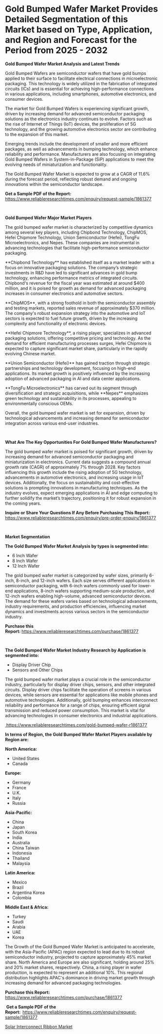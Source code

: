 <p><h1>Gold Bumped Wafer Market Provides Detailed Segmentation of this Market based on Type, Application, and Region and Forecast for the Period from 2025 - 2032</h1></p><p><strong>Gold Bumped Wafer Market Analysis and Latest Trends</strong></p>
<p><p>Gold Bumped Wafers are semiconductor wafers that have gold bumps applied to their surface to facilitate electrical connections in microelectronic packaging. This technology is widely utilized in the fabrication of integrated circuits (ICs) and is essential for achieving high-performance connections in various applications, including smartphones, automotive electronics, and consumer devices.</p><p>The market for Gold Bumped Wafers is experiencing significant growth, driven by increasing demand for advanced semiconductor packaging solutions as the electronics industry continues to evolve. Factors such as the rise of Internet of Things (IoT) devices, the proliferation of 5G technology, and the growing automotive electronics sector are contributing to the expansion of this market.</p><p>Emerging trends include the development of smaller and more efficient packages, as well as advancements in bumping technology, which enhance reliability and performance. Manufacturers are also focusing on integrating Gold Bumped Wafers in System-in-Package (SiP) applications to meet the evolving needs of miniaturization and functionality.</p><p>The Gold Bumped Wafer Market is expected to grow at a CAGR of 11.6% during the forecast period, reflecting robust demand and ongoing innovations within the semiconductor landscape.</p></p>
<p><strong>Get a Sample PDF of the Report:&nbsp;</strong> <a href="https://www.reliableresearchtimes.com/enquiry/request-sample/1861377?utm_campaign=2123&utm_medium=2&utm_source=Github&utm_content=ia&utm_term=13022025&utm_id=gold-bumped-wafer">https://www.reliableresearchtimes.com/enquiry/request-sample/1861377</a></p>
<p>&nbsp;</p>
<p><strong>Gold Bumped Wafer Major Market Players</strong></p>
<p><p>The gold bumped wafer market is characterized by competitive dynamics among several key players, including Chipbond Technology, ChipMOS, Hefei Chipmore Technology, Union Semiconductor (Hefei), TongFu Microelectronics, and Nepes. These companies are instrumental in advancing technologies that facilitate high-performance semiconductor packaging.</p><p>**Chipbond Technology** has established itself as a market leader with a focus on innovative packaging solutions. The company’s strategic investments in R&D have led to significant advances in gold bump technology, enhancing performance metrics of integrated circuits. Chipbond's revenue for the fiscal year was estimated at around $400 million, and it is poised for growth as demand for advanced packaging increases in consumer electronics and automotive sectors.</p><p>**ChipMOS**, with a strong foothold in both the semiconductor assembly and testing markets, reported sales revenue of approximately $370 million. The company's robust expansion strategy into the automotive and IoT sectors is expected to fuel future growth, driven by the increasing complexity and functionality of electronic devices.</p><p>**Hefei Chipmore Technology**, a rising player, specializes in advanced packaging solutions, offering competitive pricing and technology. As the demand for efficient manufacturing processes surges, Hefei Chipmore is expected to capture significant market share, particularly in the rapidly evolving Chinese market.</p><p>**Union Semiconductor (Hefei)** has gained traction through strategic partnerships and technology development, focusing on high-end applications. Its market growth is positively influenced by the increasing adoption of advanced packaging in AI and data center applications.</p><p>**TongFu Microelectronics** has carved out its segment through diversification and strategic acquisitions, while **Nepes** emphasizes green technology and sustainability in its processes, appealing to environmentally conscious OEMs.</p><p>Overall, the gold bumped wafer market is set for expansion, driven by technological advancements and increasing demand for semiconductor integration across various end-user industries.</p></p>
<p>&nbsp;</p>
<p><strong>What Are The Key Opportunities For Gold Bumped Wafer Manufacturers?</strong></p>
<p><p>The gold bumped wafer market is poised for significant growth, driven by increasing demand for advanced semiconductor packaging and miniaturization in electronics. Current data suggests a compound annual growth rate (CAGR) of approximately 7% through 2028. Key factors influencing this growth include the rising adoption of 5G technology, advancements in automotive electronics, and increasing usage in IoT devices. Additionally, the focus on sustainability and cost-effective solutions is prompting innovations in manufacturing techniques. As the industry evolves, expect emerging applications in AI and edge computing to further solidify the market’s trajectory, positioning it for robust expansion in the coming years.</p></p>
<p><strong>Inquire or Share Your Questions If Any Before Purchasing This Report:</strong> <a href="https://www.reliableresearchtimes.com/enquiry/pre-order-enquiry/1861377?utm_campaign=2123&utm_medium=2&utm_source=Github&utm_content=ia&utm_term=13022025&utm_id=gold-bumped-wafer">https://www.reliableresearchtimes.com/enquiry/pre-order-enquiry/1861377</a></p>
<p>&nbsp;</p>
<p><strong>Market Segmentation</strong></p>
<p><strong>The Gold Bumped Wafer Market Analysis by types is segmented into:</strong></p>
<p><ul><li>6 Inch Wafer</li><li>8 Inch Wafer</li><li>12 Inch Wafer</li></ul></p>
<p><p>The gold bumped wafer market is categorized by wafer sizes, primarily 6-inch, 8-inch, and 12-inch wafers. Each size serves different applications in semiconductor packaging, with 6-inch wafers commonly used for lower-end applications, 8-inch wafers supporting medium-scale production, and 12-inch wafers enabling high-volume, advanced semiconductor devices. The demand for these wafers varies based on technological advancements, industry requirements, and production efficiencies, influencing market dynamics and investments across various sectors in the semiconductor industry.</p></p>
<p><strong>Purchase this Report:&nbsp;</strong><a href="https://www.reliableresearchtimes.com/purchase/1861377?utm_campaign=2123&utm_medium=2&utm_source=Github&utm_content=ia&utm_term=13022025&utm_id=gold-bumped-wafer">https://www.reliableresearchtimes.com/purchase/1861377</a></p>
<p>&nbsp;</p>
<p><strong>The Gold Bumped Wafer Market Industry Research by Application is segmented into:</strong></p>
<p><ul><li>Display Driver Chip</li><li>Sensors and Other Chips</li></ul></p>
<p><p>The gold bumped wafer market plays a crucial role in the semiconductor industry, particularly for display driver chips, sensors, and other integrated circuits. Display driver chips facilitate the operation of screens in various devices, while sensors are essential for applications like mobile phones and automotive technologies. Additionally, gold bumping enhances interconnect reliability and performance for a range of chips, ensuring efficient signal transmission and reduced power consumption. This market is vital for advancing technologies in consumer electronics and industrial applications.</p></p>
<p><a href="https://www.reliableresearchtimes.com/gold-bumped-wafer-r1861377?utm_campaign=2123&utm_medium=2&utm_source=Github&utm_content=ia&utm_term=13022025&utm_id=gold-bumped-wafer">&nbsp;https://www.reliableresearchtimes.com/gold-bumped-wafer-r1861377</a></p>
<p><strong>In terms of Region, the Gold Bumped Wafer Market Players available by Region are:</strong></p>
<p>
    <p> <strong> North America: </strong>
        <ul>
            <li>United States</li>
            <li>Canada</li>
        </ul>
        </p> 
    <p> <strong> Europe: </strong>
        <ul>
            <li>Germany</li>
            <li>France</li>
            <li>U.K.</li>
            <li>Italy</li>
            <li>Russia</li>
        </ul>
        </p> 
    <p> <strong> Asia-Pacific: </strong>
        <ul>
            <li>China</li>
            <li>Japan</li>
            <li>South Korea</li>
            <li>India</li>
            <li>Australia</li>
            <li>China Taiwan</li>
            <li>Indonesia</li>
            <li>Thailand</li>
            <li>Malaysia</li>
        </ul>
        </p> 
    <p> <strong> Latin America: </strong>
        <ul>
            <li>Mexico</li>
            <li>Brazil</li>
            <li>Argentina Korea</li>
            <li>Colombia</li>
        </ul>
        </p> 
    <p> <strong> Middle East & Africa: </strong>
        <ul>
            <li>Turkey</li>
            <li>Saudi</li>
            <li>Arabia</li>
            <li>UAE</li>
            <li>Korea</li>
        </ul>
    </p>
    </p>
<p><p>The Growth of the Gold Bumped Wafer Market is anticipated to accelerate, with the Asia-Pacific (APAC) region expected to lead due to its robust semiconductor industry, projected to capture approximately 45% market share. North America and Europe are also significant, holding around 25% and 20% market shares, respectively. China, a rising player in wafer production, is expected to represent an additional 10%. This regional distribution highlights APAC's dominance in driving market growth through increasing demand for advanced packaging technologies.</p></p>
<p><strong>Purchase this Report: </strong><a href="https://www.reliableresearchtimes.com/purchase/1861377?utm_campaign=2123&utm_medium=2&utm_source=Github&utm_content=ia&utm_term=13022025&utm_id=gold-bumped-wafer">https://www.reliableresearchtimes.com/purchase/1861377</a></p>
<p>&nbsp;<strong>Get a Sample PDF of the Report:&nbsp;&nbsp;</strong><a href="https://www.reliableresearchtimes.com/enquiry/request-sample/1861377?utm_campaign=2123&utm_medium=2&utm_source=Github&utm_content=ia&utm_term=13022025&utm_id=gold-bumped-wafer">https://www.reliableresearchtimes.com/enquiry/request-sample/1861377</a></p>
<p><strong></strong></p>
<p><p><a href="https://github.com/mcfred89/Market-Research-Report-List-1/blob/main/solar-interconnect-ribbon-market.md?utm_campaign=2123&utm_medium=2&utm_source=Github&utm_content=ia&utm_term=13022025&utm_id=gold-bumped-wafer">Solar Interconnect Ribbon Market</a></p></p>